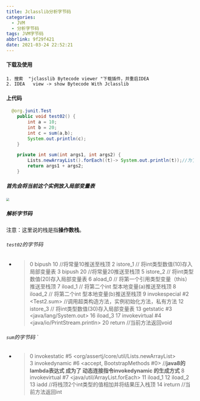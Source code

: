 ```yaml
---
title: Jclasslib分析字节码
categories:
  - JVM
  - 分析字节码
tags: JVM字节码
abbrlink: 9f29f421
date: 2021-03-24 22:52:21
---
```


#### 下载及使用

    1. 搜索  "jclasslib Bytecode viewer "下载插件，并重启IDEA
    2. IDEA   view -> show Bytecode With Jclasslib

#### 上代码

```java
  @org.junit.Test
    public void test02() {
        int a = 10;
        int b = 20;
        int c = sum(a,b);
        System.out.println(c);
    }

    private int sum(int args1, int args2) {
        Lists.newArrayList().forEach((t)-> System.out.println(t));//为了能看到动态连接的指令
        return args1 + args2;
    }
```

##### 首先会将当前这个实例放入局部变量表

##### <img src="http://www.caijy.top/image-20210323224206973.png" style="zoom: 50%;" />

##### 解析字节码

注意：这里说的栈是指**操作数栈**。

###### `test02`的字节码

* > 0 bipush 10    //将常量10推送至栈顶
  > 2 istore_1       // 将int类型数值(10)存入局部变量表
  > 3 bipush 20   //将常量20推送至栈顶
  > 5 istore_2      // 将int类型数值(20)存入局部变量表
  > 6 aload_0      // 将第一个引用类型变量（this）推送至栈顶
  > 7 iload_1      // 将第二个int 型本地变量(a)推送至栈顶
  > 8 iload_2      // 将第二个int 型本地变量(b)推送至栈顶
  > 9 invokespecial #2 <Test2.sum>  //调用超类构造方法，实例初始化方法，私有方法
  >12 istore_3   // 将int类型数值(30)存入局部变量表
  >13 getstatic #3 <java/lang/System.out>
  >16 iload_3
  >17 invokevirtual #4 <java/io/PrintStream.println>
  >20 return  //当前方法返回void

###### `sum`的字节码 `

* > 0 invokestatic #5 <org/assertj/core/util/Lists.newArrayList>  
  > 3 invokedynamic #6 <accept, BootstrapMethods #0>   //**java8的lambda表达式 成为了 动态连接指令invokedynamic 的生成方式**
  > 8 invokevirtual #7 <java/util/ArrayList.forEach>
  >11 iload_1
  >12 iload_2
  >13 iadd     //将栈顶2个int类型的值相加并将结果压入栈顶
  >14 ireturn    //当前方法返回int

